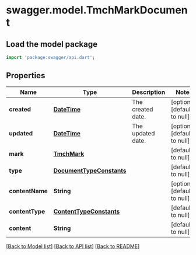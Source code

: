 # swagger.model.TmchMarkDocument

## Load the model package
```dart
import 'package:swagger/api.dart';
```

## Properties
Name | Type | Description | Notes
------------ | ------------- | ------------- | -------------
**created** | [**DateTime**](DateTime.md) | The created date. | [optional] [default to null]
**updated** | [**DateTime**](DateTime.md) | The updated date. | [optional] [default to null]
**mark** | [**TmchMark**](TmchMark.md) |  | [default to null]
**type** | [**DocumentTypeConstants**](DocumentTypeConstants.md) |  | [default to null]
**contentName** | **String** |  | [optional] [default to null]
**contentType** | [**ContentTypeConstants**](ContentTypeConstants.md) |  | [default to null]
**content** | **String** |  | [default to null]

[[Back to Model list]](../README.md#documentation-for-models) [[Back to API list]](../README.md#documentation-for-api-endpoints) [[Back to README]](../README.md)


